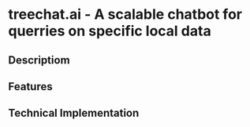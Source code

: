 # treechat.ai - A scalable chatbot for querries on specific local data 
## Descriptiom


## Features

## Technical Implementation

